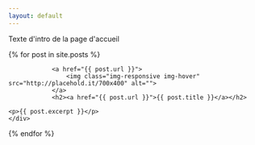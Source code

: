 ```yaml
---
layout: default
---
```


Texte d'intro de la page d'accueil

<div class="row">
  {% for post in site.posts %}
    <div class="col-md-4 img-portfolio">
      
                <a href="{{ post.url }}">
                    <img class="img-responsive img-hover" src="http://placehold.it/700x400" alt="">
                </a>  
                <h2><a href="{{ post.url }}">{{ post.title }}</a></h2>

    <p>{{ post.excerpt }}</p>
    </div>
  {% endfor %}
</div>